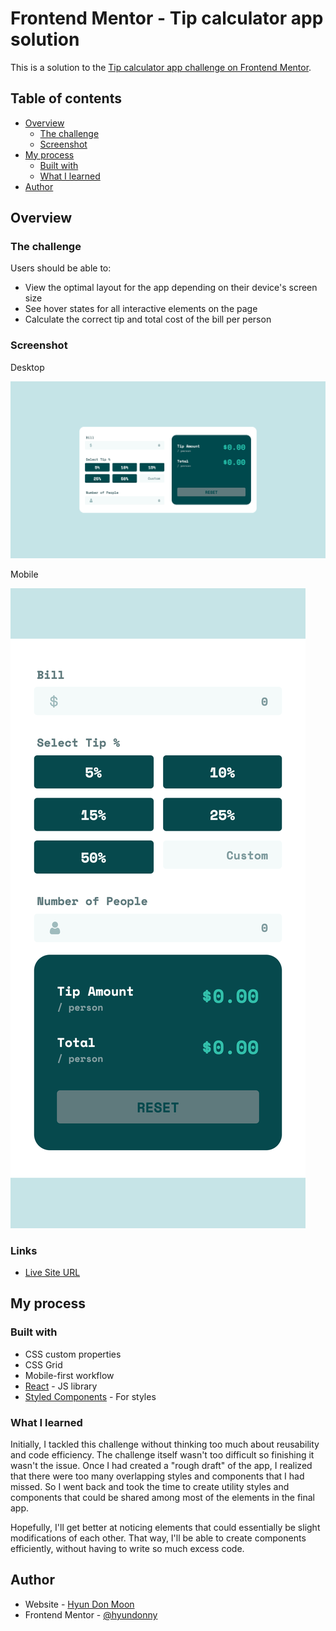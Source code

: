# Frontend Mentor - Tip calculator app solution

This is a solution to the [Tip calculator app challenge on Frontend Mentor](https://www.frontendmentor.io/challenges/tip-calculator-app-ugJNGbJUX).

## Table of contents

- [Overview](#overview)
  - [The challenge](#the-challenge)
  - [Screenshot](#screenshot)
- [My process](#my-process)
  - [Built with](#built-with)
  - [What I learned](#what-i-learned)
- [Author](#author)

## Overview

### The challenge

Users should be able to:

- View the optimal layout for the app depending on their device's screen size
- See hover states for all interactive elements on the page
- Calculate the correct tip and total cost of the bill per person

### Screenshot

Desktop

![Desktop Screenshot](./src/screenshots/desktop.png)

Mobile

![Mobile Screenshot](./src/screenshots/mobile.png)

### Links

- [Live Site URL](https://tip-calculator-app-chi.vercel.app/)

## My process

### Built with

- CSS custom properties
- CSS Grid
- Mobile-first workflow
- [React](https://reactjs.org/) - JS library
- [Styled Components](https://styled-components.com/) - For styles

### What I learned

Initially, I tackled this challenge without thinking too much about reusability and code efficiency. The challenge itself wasn't too difficult so finishing it wasn't the issue. Once I had created a "rough draft" of the app, I realized that there were too many overlapping styles and components that I had missed. So I went back and took the time to create utility styles and components that could be shared among most of the elements in the final app.

Hopefully, I'll get better at noticing elements that could essentially be slight modifications of each other. That way, I'll be able to create components efficiently, without having to write so much excess code.

## Author

- Website - [Hyun Don Moon](https://hyundonmoon.io)
- Frontend Mentor - [@hyundonny](https://www.frontendmentor.io/profile/hyundonny)
